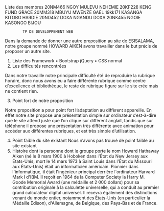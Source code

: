 Liste des membres
20NM466 NGOY MULEVU NEHEMIE 
20KF228 KENG FUND GRACE
20MM318 MBUYU MWENZE GAEL
19kk171 KASANGA KITOBO HARDIE
20ND452 DOXA NGANDU DOXA
20NK455 NGOIE KASONGO BIJOU

			TP DE DEVELOPPEMENT WEB
Dans la demande de donner une autre proposition au site de ESISALAMA, notre groupe nommé HOWARD AIKEN avons travailler dans le but précis de proposer un autre site.
1.	Liste des Framework
•	Bootstrap jQuery
•	CSS normal
2.	Les difficultés rencontrées 

Dans notre travaille notre principale difficulté été de reproduire la rubrique horaire, donc nous avons eu a faire différente rubrique comme centre d’excellence et bibliothèque, le reste de rubrique figure sur le site crée mais ne contient rien.

3.	Point fort de notre proposition

Notre proposition a pour point fort l’adaptation au diffèrent appareille.
En effet notre site propose une présentation simple sur ordinateur c’est-à-dire que le site attend juste que l’on clique sur diffèrent anglait, tandis que sur téléphone il propose une présentation très différente avec animation pour accéder aux différentes rubriques, et est très simple d’utilisation.

4.	Point faible du site existant
Nous n’avons pas trouvé de point faible au site existant 
5.	Histoire dont la personne dont le groupe porte le nom
Howard Hathaway Aiken (né le 8 mars 1900 à Hoboken dans l'État du New Jersey aux États-Unis, mort le 14 mars 1973 à Saint Louis dans l'État du Missouri aux États-Unis) était un informaticien américain.
Pionnier dans l'informatique, il était l'ingénieur principal derrière l'ordinateur Harvard Mark I d'IBM.
Il reçoit en 1964 de la Computer Society la Harry M. Goode Memorial Award (une médaille et 2 000 dollars) pour sa contribution originale à la calculette universelle, qui a conduit au premier grand calculateur digital universel. Il recevra également des distinctions venant du monde entier, notamment des États-Unis (en particulier la Médaille Edison), d'Allemagne, de Belgique, des Pays-Bas et de France.




